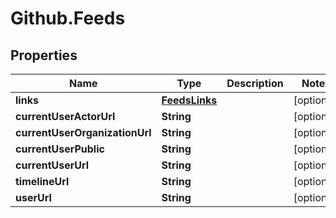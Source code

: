 # Github.Feeds

## Properties

Name | Type | Description | Notes
------------ | ------------- | ------------- | -------------
**links** | [**FeedsLinks**](FeedsLinks.md) |  | [optional] 
**currentUserActorUrl** | **String** |  | [optional] 
**currentUserOrganizationUrl** | **String** |  | [optional] 
**currentUserPublic** | **String** |  | [optional] 
**currentUserUrl** | **String** |  | [optional] 
**timelineUrl** | **String** |  | [optional] 
**userUrl** | **String** |  | [optional] 


